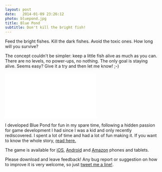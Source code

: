 ```yaml
---
layout: post
date:   2014-01-09 23:26:12
photo: bluepond.jpg
title: Blue Pond
subtitle: Don't kill the bright fish!
---
```


Feed the bright fishes.
Kill the dark fishes.
Avoid the toxic ones.
How long will you survive?

 The concept couldn't be simpler: keep a little fish alive as much as you can. There are no levels, no power-ups, no nothing. The only goal is staying alive. Seems easy? Give it a try and then let me know! ;-)

<div class="video-wrapper"><iframe <iframe src="//www.youtube.com/embed/v43RgIlA4JA?rel=0&amp;showinfo=0" frameborder="0" allowfullscreen></iframe></iframe></iframe></div>

I developed Blue Pond for fun in my spare time, following a hidden passion for game development I had since I was a kid and only recently rediscovered. I spent a lot of time and had a lot of fun making it. If you want to know the whole story, [read here.](https://medium.com/@damianogui/the-making-of-blue-pond-6d56a060120d)

The game is available for [iOS](https://itunes.apple.com/us/app/blue-pond/id939850886?ls=1&mt=8), [Android](https://play.google.com/store/apps/details?id=com.damianogui.bluepond) and [Amazon](http://www.amazon.com/Damiano-Gui-Blue-Pond/dp/B00PXQNZOE) phones and tablets.

Please download and leave feedback! Any bug report or suggestion on how to improve it is very welcome, so just [tweet me a line!](http://www.twitter.com/@bluepondgame).

